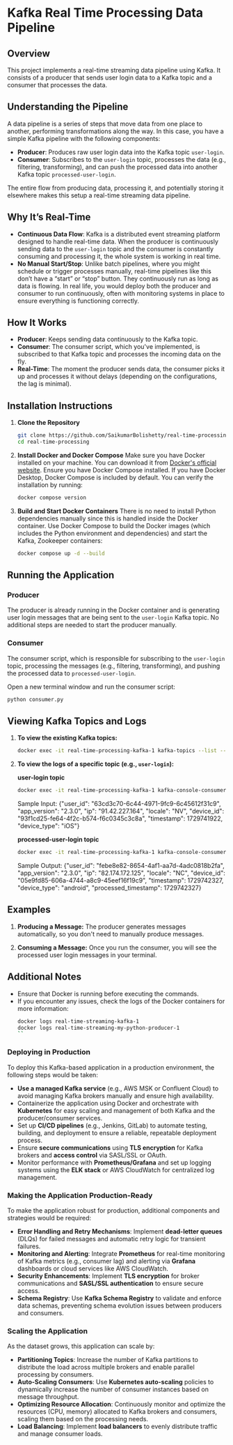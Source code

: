
# Kafka Real Time Processing Data Pipeline

## Overview
This project implements a real-time streaming data pipeline using Kafka. It consists of a producer that sends user login data to a Kafka topic and a consumer that processes the data.

## Understanding the Pipeline
A data pipeline is a series of steps that move data from one place to another, performing transformations along the way. In this case, you have a simple Kafka pipeline with the following components:
- **Producer**: Produces raw user login data into the Kafka topic `user-login`.
- **Consumer**: Subscribes to the `user-login` topic, processes the data (e.g., filtering, transforming), and can push the processed data into another Kafka topic `processed-user-login`.

The entire flow from producing data, processing it, and potentially storing it elsewhere makes this setup a real-time streaming data pipeline.

## Why It’s Real-Time
- **Continuous Data Flow**: Kafka is a distributed event streaming platform designed to handle real-time data. When the producer is continuously sending data to the `user-login` topic and the consumer is constantly consuming and processing it, the whole system is working in real time.
- **No Manual Start/Stop**: Unlike batch pipelines, where you might schedule or trigger processes manually, real-time pipelines like this don’t have a “start” or “stop” button. They continuously run as long as data is flowing. In real life, you would deploy both the producer and consumer to run continuously, often with monitoring systems in place to ensure everything is functioning correctly.

## How It Works
- **Producer**: Keeps sending data continuously to the Kafka topic.
- **Consumer**: The consumer script, which you've implemented, is subscribed to that Kafka topic and processes the incoming data on the fly.
- **Real-Time**: The moment the producer sends data, the consumer picks it up and processes it without delays (depending on the configurations, the lag is minimal).


## Installation Instructions
1. **Clone the Repository**
   ```bash
   git clone https://github.com/SaikumarBolishetty/real-time-processing.git
   cd real-time-processing
   ```

2. **Install Docker and Docker Compose**
   Make sure you have Docker installed on your machine. You can download it from [Docker's official website](https://www.docker.com/get-started).
   Ensure you have Docker Compose installed. If you have Docker Desktop, Docker Compose is included by default. You can verify the installation by running:
   ```bash
   docker compose version
   ```

3. **Build and Start Docker Containers**
   There is no need to install Python dependencies manually since this is handled inside the Docker container. Use Docker Compose to build the Docker images (which includes the Python environment and dependencies) and start the Kafka, Zookeeper containers:
   ```bash
   docker compose up -d --build
   ```

## Running the Application
### Producer
The producer is already running in the Docker container and is generating user login messages that are being sent to the `user-login` Kafka topic. No additional steps are needed to start the producer manually.

### Consumer
The consumer script, which is responsible for subscribing to the `user-login` topic, processing the messages (e.g., filtering, transforming), and pushing the processed data to `processed-user-login`.

Open a new terminal window and run the consumer script:
```bash
python consumer.py
```

## Viewing Kafka Topics and Logs
1. **To view the existing Kafka topics:**
   ```bash
   docker exec -it real-time-processing-kafka-1 kafka-topics --list --bootstrap-server kafka:9092
   ```

2. **To view the logs of a specific topic (e.g., `user-login`):**

   **user-login topic**
   ```bash
   docker exec -it real-time-processing-kafka-1 kafka-console-consumer --topic user-login --from-beginning --bootstrap-server kafka:9092
   ```
   Sample Input: {"user_id": "63cd3c70-6c44-4971-9fc9-6c45612f31c9", "app_version": "2.3.0", "ip": "91.42.227.164", "locale": "NV", "device_id": "93f1cd25-fe64-4f2c-b574-f6c0345c3c8a", "timestamp": 1729741922, "device_type": "iOS"}

   **processed-user-login topic**
   ```bash
   docker exec -it real-time-processing-kafka-1 kafka-console-consumer --topic user-login --from-beginning --bootstrap-server kafka:9092
   ```
   Sample Output: {"user_id": "febe8e82-8654-4af1-aa7d-4adc0818b2fa", "app_version": "2.3.0", "ip": "82.174.172.125", "locale": "NC", "device_id": "05e9fd85-606a-4744-a8c9-45eef16f19c9", "timestamp": 1729742327, "device_type": "android", "processed_timestamp": 1729742327}

## Examples
1. **Producing a Message:**
   The producer generates messages automatically, so you don't need to manually produce messages.

2. **Consuming a Message:**
   Once you run the consumer, you will see the processed user login messages in your terminal.

## Additional Notes
- Ensure that Docker is running before executing the commands.
- If you encounter any issues, check the logs of the Docker containers for more information:
   ```bash
   docker logs real-time-streaming-kafka-1
   docker logs real-time-streaming-my-python-producer-1
   ``
   
### Deploying in Production
To deploy this Kafka-based application in a production environment, the following steps would be taken:
- **Use a managed Kafka service** (e.g., AWS MSK or Confluent Cloud) to avoid managing Kafka brokers manually and ensure high availability.
- Containerize the application using Docker and orchestrate with **Kubernetes** for easy scaling and management of both Kafka and the producer/consumer services.
- Set up **CI/CD pipelines** (e.g., Jenkins, GitLab) to automate testing, building, and deployment to ensure a reliable, repeatable deployment process.
- Ensure **secure communications** using **TLS encryption** for Kafka brokers and **access control** via SASL/SSL or OAuth.
- Monitor performance with **Prometheus/Grafana** and set up logging systems using the **ELK stack** or AWS CloudWatch for centralized log management.

### Making the Application Production-Ready
To make the application robust for production, additional components and strategies would be required:
- **Error Handling and Retry Mechanisms**: Implement **dead-letter queues** (DLQs) for failed messages and automatic retry logic for transient failures.
- **Monitoring and Alerting**: Integrate **Prometheus** for real-time monitoring of Kafka metrics (e.g., consumer lag) and alerting via **Grafana** dashboards or cloud services like AWS CloudWatch.
- **Security Enhancements**: Implement **TLS encryption** for broker communications and **SASL/SSL authentication** to ensure secure access.
- **Schema Registry**: Use **Kafka Schema Registry** to validate and enforce data schemas, preventing schema evolution issues between producers and consumers.

### Scaling the Application
As the dataset grows, this application can scale by:
- **Partitioning Topics**: Increase the number of Kafka partitions to distribute the load across multiple brokers and enable parallel processing by consumers.
- **Auto-Scaling Consumers**: Use **Kubernetes auto-scaling** policies to dynamically increase the number of consumer instances based on message throughput.
- **Optimizing Resource Allocation**: Continuously monitor and optimize the resources (CPU, memory) allocated to Kafka brokers and consumers, scaling them based on the processing needs.
- **Load Balancing**: Implement **load balancers** to evenly distribute traffic and manage consumer loads.